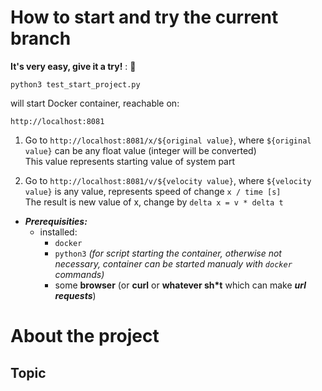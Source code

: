 # How to start and try the current branch

__It's very easy, give it a try!__ : :rocket:

`python3 test_start_project.py`

will start Docker container, reachable on: 

`http://localhost:8081`
1. Go to `http://localhost:8081/x/${original value}`, where `${original value}` can be any float value (integer will be converted)\
This value represents starting value of system part

2. Go to `http://localhost:8081/v/${velocity value}`, where `${velocity value}` is any value, represents speed of change `x / time [s]`\
The result is new value of x, change by `delta x = v * delta t`

* ___Prerequisities:___
  * installed:
    * `docker`
    * `python3` _(for script starting the container, otherwise not necessary, container can be started manualy with `docker` commands)_
    * some __browser__ (or __curl__ or __whatever sh\*t__ which can make ___url requests___)

# About the project

## Topic
